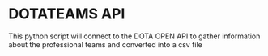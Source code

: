 # DOTATEAMS API

This python script will connect to the DOTA OPEN API to gather information about the professional teams and converted into a csv file
